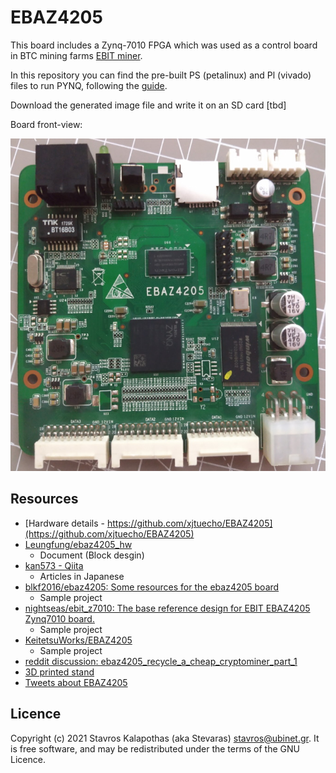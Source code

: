 # EBAZ4205

This board includes a Zynq-7010 FPGA which was used as a control board in BTC mining farms [EBIT miner](http://miner.ebang.com.cn/).

In this repository you can find the pre-built PS (petalinux) and Pl (vivado) files to run PYNQ, following the [guide](https://webuiltawallwebuiltthepyramids.blogspot.com/2021/01/ebaz4205-petalinux-installation.html).  

Download the generated image file and write it on an SD card [tbd]

Board front-view: 

![ebaz4205](https://github.com/Stavros/ebaz4205/blob/master/images/ebaz4205_front.jpg "EBAZ4205 front-view")

## Resources

* [Hardware details - https://github.com/xjtuecho/EBAZ4205](https://github.com/xjtuecho/EBAZ4205)
* [Leungfung/ebaz4205_hw](https://github.com/Leungfung/ebaz4205_hw)
  * Document (Block desgin)
* [kan573 - Qiita](https://qiita.com/kan573)
  * Articles in Japanese
* [blkf2016/ebaz4205: Some resources for the ebaz4205 board](https://github.com/blkf2016/ebaz4205)
  * Sample project
* [nightseas/ebit_z7010: The base reference design for EBIT EBAZ4205 Zynq7010 board.](https://github.com/nightseas/ebit_z7010)
  * Sample project
* [KeitetsuWorks/EBAZ4205](https://github.com/KeitetsuWorks/EBAZ4205)
  * Sample project
* [reddit discussion: ebaz4205_recycle_a_cheap_cryptominer_part_1](https://www.reddit.com/r/FPGA/comments/kmk9f9/ebaz4205_recycle_a_cheap_cryptominer_part_1/)
* [3D printed stand](https://www.tindie.com/products/microinventions/ebaz4205-3d-printed-stand/)
* [Tweets about EBAZ4205](https://twitter.com/search?q=ebaz4205)

## Licence

Copyright (c) 2021 Stavros Kalapothas (aka Stevaras) <stavros@ubinet.gr>.
It is free software, and may be redistributed under the terms of the GNU Licence.
